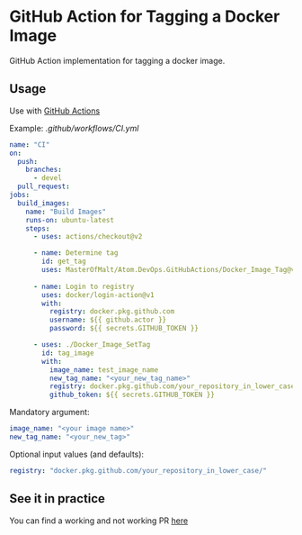 # GitHub Action for Tagging a Docker Image

GitHub Action implementation for tagging a docker image.

## Usage

Use with [GitHub Actions](https://github.com/features/actions)

Example: _.github/workflows/CI.yml_

```yaml
name: "CI"
on:
  push:
    branches:
      - devel
  pull_request:
jobs:
  build_images:
    name: "Build Images"
    runs-on: ubuntu-latest
    steps:
      - uses: actions/checkout@v2

      - name: Determine tag
        id: get_tag
        uses: MasterOfMalt/Atom.DevOps.GitHubActions/Docker_Image_Tag@v1
    
      - name: Login to registry
        uses: docker/login-action@v1
        with:
          registry: docker.pkg.github.com
          username: ${{ github.actor }}
          password: ${{ secrets.GITHUB_TOKEN }}

      - uses: ./Docker_Image_SetTag
        id: tag_image
        with:
          image_name: test_image_name
          new_tag_name: "<your_new_tag_name>"
          registry: docker.pkg.github.com/your_repository_in_lower_case/
          github_token: ${{ secrets.GITHUB_TOKEN }}
```

Mandatory argument:

```yaml
image_name: "<your image name>"
new_tag_name: "<your_new_tag>"
```

Optional input values (and defaults):

```yaml
registry: "docker.pkg.github.com/your_repository_in_lower_case/"
```

## See it in practice

You can find a working and not working PR [here](https://github.com/MasterOfMalt/Atom.StatusDashboard/pulls)
